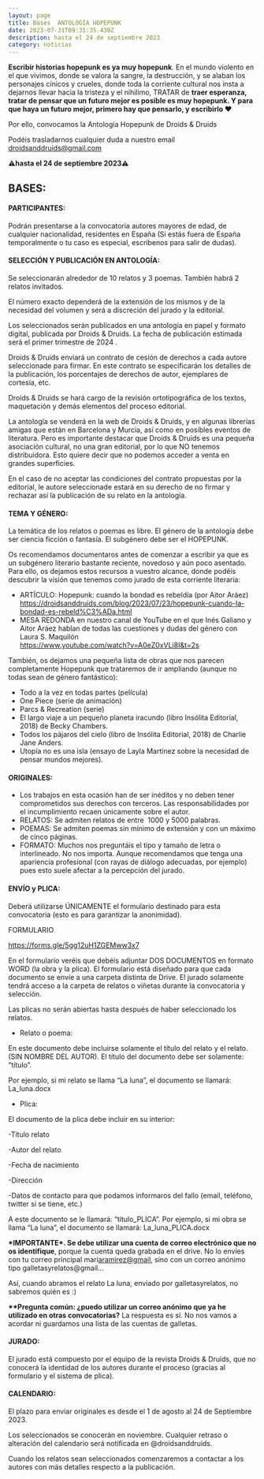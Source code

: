 ```yaml
---
layout: page
title: Bases  ﻿ANTOLOGÍA HOPEPUNK
date: 2023-07-31T09:31:35.430Z
description: hasta el 24 de septiembre 2023
category: noticias
---
```

**Escribir historias hopepunk es ya muy hopepunk**. En el mundo violento en el que vivimos, donde se valora la sangre, la destrucción, y se alaban los personajes cínicos y crueles, donde toda la corriente cultural nos insta a dejarnos llevar hacia la tristeza y el nihilimo, TRATAR de **traer esperanza, tratar de pensar que un futuro mejor es posible es muy hopepunk. Y para que haya un futuro mejor, primero hay que pensarlo, y escribirlo ❤️**

P﻿or ello, convocamos la Antología Hopepunk de Droids & Druids

Podéis trasladarnos cualquier duda a nuestro email [droidsanddruids@gmail.com](mailto:droidsanddruids@gmail.com)

**⚠️hasta el 24 de septiembre 2023⚠️**

## BASES:

#### PARTICIPANTES: 

Podrán presentarse a la convocatoria autores mayores de edad, de cualquier nacionalidad, residentes en España (Si estás fuera de España temporalmente o tu caso es especial, escríbenos para salir de dudas).

#### SELECCIÓN Y PUBLICACIÓN EN ANTOLOGÍA: 

Se seleccionarán alrededor de 10 relatos y 3 poemas. También habrá 2 relatos invitados.

El número exacto dependerá de la extensión de los mismos y de la necesidad del volumen y será a discreción del jurado y la editorial.

Los seleccionados serán publicados en una antología en papel y formato digital, publicada por Droids & Druids. La fecha de publicación estimada será el primer trimestre de 2024 .

Droids & Druids enviará un contrato de cesión de derechos a cada autore seleccionade para firmar. En este contrato se especificarán los detalles de la publicación, los porcentajes de derechos de autor, ejemplares de cortesía, etc.

Droids & Druids se hará cargo de la revisión ortotipográfica de los textos, maquetación y demás elementos del proceso editorial. 

La antología se venderá en la web de Droids & Druids, y en algunas librerías amigas que están en Barcelona y Murcia, así como en posibles eventos de literatura. Pero es importante destacar que Droids & Druids es una pequeña asociación cultural, no una gran editorial, por lo que NO tenemos distribuidora. Esto quiere decir que no podemos acceder a venta en grandes superficies.

En el caso de no aceptar las condiciones del contrato propuestas por la editorial, le autore seleccionade estará en su derecho de no firmar y rechazar así la publicación de su relato en la antología.

#### TEMA Y GÉNERO:

La temática de los relatos o poemas es libre. El género de la antología debe ser ciencia ficción o fantasía. El subgénero debe ser el HOPEPUNK.

Os recomendamos documentaros antes de comenzar a escribir ya que es un subgénero literario bastante reciente, novedoso y aún poco asentado. Para ello, os dejamos estos recursos a vuestro alcance, donde podéis descubrir la visión que tenemos como jurado de esta corriente literaria:

* ARTÍCULO: Hopepunk: cuando la bondad es rebeldía (por Aitor Aráez) <https://droidsanddruids.com/blog/2023/07/23/hopepunk-cuando-la-bondad-es-rebeld%C3%ADa.html> 
* MESA REDONDA en nuestro canal de YouTube en el que Inés Galiano y Aitor Aráez hablan de todas las cuestiones y dudas del género con Laura S. Maquilón\
  <https://www.youtube.com/watch?v=A0eZ0xVLi8I&t=2s> 

También, os dejamos una pequeña lista de obras que nos parecen completamente Hopepunk que trataremos de ir ampliando (aunque no todas sean de género fantástico):

* Todo a la vez en todas partes (película)
* One Piece (serie de animación)
* Parcs & Recreation (serie)
* El largo viaje a un pequeño planeta iracundo (libro Insólita Editorial, 2018) de Becky Chambers.
* Todos los pájaros del cielo (libro de Insólita Editorial, 2018) de Charlie Jane Anders.
* Utopía no es una isla (ensayo de Layla Martínez sobre la necesidad de pensar mundos mejores).

#### ORIGINALES:

* Los trabajos en esta ocasión han de ser inéditos y no deben tener comprometidos sus derechos con terceros. Las responsabilidades por el incumplimiento recaen únicamente sobre el autor.
* RELATOS: Se admiten relatos de entre  1000 y 5000 palabras.
* POEMAS: Se admiten poemas sin mínimo de extensión y con un máximo de cinco páginas.
* FORMATO: Muchos nos preguntáis el tipo y tamaño de letra o interlineado. No nos importa. Aunque recomendamos que tenga una apariencia profesional (con rayas de diálogo adecuadas, por ejemplo) pues esto suele afectar a la percepción del jurado.

#### ENVÍO y PLICA:

Deberá utilizarse ÚNICAMENTE el formulario destinado para esta convocatoria (esto es para garantizar la anonimidad). 

FORMULARIO

 <https://forms.gle/5gg12uH1ZGEMww3x7> 

En el formulario veréis que debéis adjuntar DOS DOCUMENTOS en formato WORD (la obra y la plica). El formulario está diseñado para que cada documento se envíe a una carpeta distinta de Drive. El jurado solamente tendrá acceso a la carpeta de relatos o viñetas durante la convocatoria y selección.

Las plicas no serán abiertas hasta después de haber seleccionado los relatos.

* Relato o poema: 

En este documento debe incluirse solamente el título del relato y el relato. (SIN NOMBRE DEL AUTOR). El título del documento debe ser solamente: “título”. 

Por ejemplo, si mi relato se llama “La luna”, el documento se llamará: La_luna.docx

* Plica: 

El documento de la plica debe incluir en su interior:

\-Título relato

\-Autor del relato

\-Fecha de nacimiento

\-Dirección

\-Datos de contacto para que podamos informaros del fallo (email, teléfono, twitter si se tiene, etc.)

A este documento se le llamará: “título_PLICA”. Por ejemplo, si mi obra se llama “La luna”, el documento se llamará: La_luna_PLICA.docx

**\*IMPORTANTE\*. Se debe utilizar una cuenta de correo electrónico que no os identifique**, porque la cuenta queda grabada en el drive. No lo envíes con tu correo principal mari[aramirez@gmail](mailto:aramirez@gmail.com), sino con un correo anónimo tipo galletasyrelatos@gmail…

Así, cuando abramos el relato La luna, enviado por galletasyrelatos, no sabremos quién es :) 

**\*\*Pregunta común: ¿puedo utilizar un correo anónimo que ya he utilizado en otras convocatorias?** La respuesta es sí. No nos vamos a acordar ni guardamos una lista de las cuentas de galletas. 

#### JURADO:

El jurado está compuesto por el equipo de la revista Droids & Druids, que no conocerá la identidad de los autores durante el proceso (gracias al formulario y el sistema de plica). 

#### CALENDARIO:

El plazo para enviar originales es desde el 1 de agosto al 24 de Septiembre 2023.

Los seleccionados se conocerán en noviembre. Cualquier retraso o alteración del calendario será notificada en @droidsanddruids. 

Cuando los relatos sean seleccionados comenzaremos a contactar a los autores con más detalles respecto a la publicación.